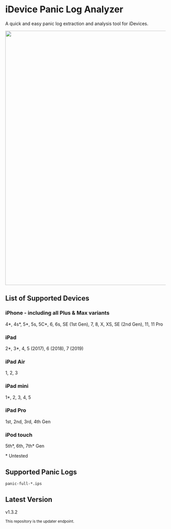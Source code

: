 # iDevice Panic Log Analyzer
A quick and easy panic log extraction and analysis tool for iDevices.

<img src="https://github.com/waynebonc/iDeviceLogAnalyzer-public/blob/master/image.jpg" width="796">

## List of Supported Devices
### iPhone - including all Plus \& Max variants
4\*, 4s\*, 5\*, 5s, 5C\*, 6, 6s, SE (1st Gen), 7, 8, X, XS, SE (2nd Gen), 11, 11 Pro
### iPad
2\*, 3\*, 4, 5 (2017), 6 (2018), 7 (2019)
### iPad Air
1, 2, 3
### iPad mini
1\*, 2, 3, 4, 5
### iPad Pro
1st, 2nd, 3rd, 4th Gen
### iPod touch
5th*, 6th, 7th* Gen

\* Untested

## Supported Panic Logs
```bash
panic-full-*.ips
```

## Latest Version
v1.3.2

<sup>This repository is the updater endpoint.</sup>

